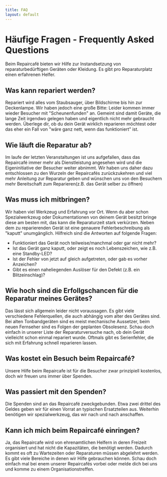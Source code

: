 ```yaml
---
title: FAQ
layout: default
---
```

Häufige Fragen - Frequently Asked Questions
==========

Beim Repaircafé bieten wir Hilfe zur Instandsetzung von reparaturbedürftigen Geräten oder Kleidung. Es gibt pro Reparaturplatz einen erfahrenen Helfer.

Was kann repariert werden?
--------------------------
Repariert wird alles vom Staubsauger, über Bildschirme bis hin zur Deckenlampe.
Wir haben jedoch eine große Bitte:
Leider kommen immer wieder Besucher mit "Scheunenfunden" an. Gemeint sind damit Geräte, die lange Zeit irgendwo gelegen haben und eigentlich nicht mehr gebraucht werden.
Überlege dir, ob du dein Gerät wirklich reparieren möchtest oder das eher ein Fall von "wäre ganz nett, wenn das funktioniert" ist.

Wie läuft die Reparatur ab?
-------------------------
Im laufe der letzten Veranstaltungen ist uns aufgefallen, dass das Repaircafé immer mehr als Dienstleistung angesehen wird und die Eigeninitiative der Besucher weiter abnimmt. Wir haben uns daher dazu entschlossen zu den Wurzeln der Repaircafés zurückzukehren und viel mehr Anleitung zur Reparatur geben und wünschen uns von den Besuchern mehr Bereitschaft zum Reparieren(z.B. das Gerät selber zu öffnen)

Was muss ich mitbringen?
------------------------
Wir haben viel Werkzeug und Erfahrung vor Ort. Wenn du aber schon Spezialwerkzeug oder Dokumentationen von deinem Gerät besitzt bringe diese am besten mit, das kann die Reparaturzeit stark verkürzen.
Neben dem zu reparierenden Gerät ist eine genauere Fehlerbeschreibung als "kaputt" unumgänglich. 
Hilfreich sind die Antworten auf folgende Fragen:
 
 * Funktioniert das Gerät noch teilweise/manchmal oder gar nicht mehr?
 * Ist das Gerät ganz kaputt, oder zeigt es noch Lebenszeichen, wie z.B. eine Standby-LED?
 * Ist der Fehler von jetzt auf gleich aufgetreten, oder gab es vorher Anzeichen?
 * Gibt es einen naheliegenden Auslöser für den Defekt (z.B. ein Blitzeinschlag)?

Wie hoch sind die Erfollgschancen für die Reparatur meines Gerätes?
-------------------------------------------------------------------
Das lässt sich allgemein leider nicht voraussagen. Es gibt viele verschiedene Fehlerquellen, die auch abhängig vom alter des Gerätes sind. Bei alten Tonbandgeräten sind es meist mechanische Aussetzer, beim neuen Fernseher sind es Folgen der geplanten  Obsolesenz. Schau doch einfach in unserer Liste der Reparaturversuche nach, ob dein Gerät vielleicht schon einmal repariert wurde. Oftmals gibt es Serienfehler, die sich mit Erfahrung schnell reparieren lassen.

Was kostet ein Besuch beim Repaircafé?
--------------------------------------
Unsere Hilfe beim Repaircafe ist für die Besucher zwar prinzipiell kostenlos, doch wir freuen uns immer über Spenden.

Was passiert mit den Spenden?
----------------------------
Die Spenden sind an das Repaircafé zweckgebunden. Etwa zwei drittel des Geldes geben wir für einen Vorrat an typischen Ersatzteilen aus. Weiterhin benötigen wir spezialwerkzeug, das wir nach und nach anschaffen.  

Kann ich mich beim Repaircafé einringen?
----------------------------------------
Ja, das Repaircafe wird von ehrenamtlichen Helfern in deren Freizeit organisiert und hat nicht die Kapazitäten, die benötigt werden. Dadurch kommt es oft zu Wartezeiten oder Reparaturen müssen abgelehnt werden.
Es gibt viele Bereiche in denen wir Hilfe gebrauchen können. Schau doch einfach mal bei enem unserer Repaircafés vorbei oder melde dich bei uns und komme zu einem Organisationstreffen.



